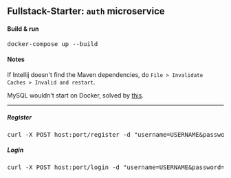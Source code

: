 ## Fullstack-Starter: `auth` microservice

#### Build & run

<pre>
docker-compose up --build
</pre>

#### Notes

If Intellij doesn't find the Maven dependencies, do `File > Invalidate Caches > Invalid and restart`.

MySQL wouldn't start on Docker, solved by [this](https://stackoverflow.com/questions/77344634/azerothcore-docker-install-db-fails-with-upgrade-is-not-supported-after-a-cras).

<hr>

##### Register

<pre>
curl -X POST host:port/register -d "username=USERNAME&password=PASSWORD"
</pre>

##### Login

<pre>
curl -X POST host:port/login -d "username=USERNAME&password=PASSWORD" -c cookies
</pre>